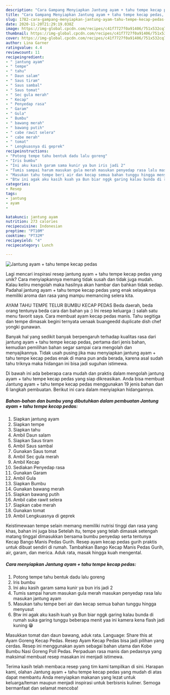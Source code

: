 ```yaml
---
description: "Cara Gampang Menyiapkan Jantung ayam + tahu tempe kecap pedas, Menggugah Selera"
title: "Cara Gampang Menyiapkan Jantung ayam + tahu tempe kecap pedas, Menggugah Selera"
slug: 1782-cara-gampang-menyiapkan-jantung-ayam-tahu-tempe-kecap-pedas-menggugah-selera
date: 2020-11-20T21:29:19.038Z
image: https://img-global.cpcdn.com/recipes/c41f7727f0a91406/751x532cq70/jantung-ayam-tahu-tempe-kecap-pedas-foto-resep-utama.jpg
thumbnail: https://img-global.cpcdn.com/recipes/c41f7727f0a91406/751x532cq70/jantung-ayam-tahu-tempe-kecap-pedas-foto-resep-utama.jpg
cover: https://img-global.cpcdn.com/recipes/c41f7727f0a91406/751x532cq70/jantung-ayam-tahu-tempe-kecap-pedas-foto-resep-utama.jpg
author: Lina Garner
ratingvalue: 4.4
reviewcount: 11
recipeingredient:
- " jantung ayam"
- " tempe"
- " tahu"
- " Daun salam"
- " Saus tiram"
- " Saus sambal"
- " Saus tomat"
- " Sec gula merah"
- " Kecap"
- " Penyedap rasa"
- " Garam"
- " Gula"
- " Bumbu"
- " bawang merah"
- " bawang putih"
- " cabe rawit selera"
- " cabe merah"
- " tomat"
- " Lengkuasnya di geprek"
recipeinstructions:
- "Potong tempe tahu bentuk dadu lalu goreng"
- "Iris bumbu"
- "Ini aku kasih garam sama kunir ya bun iris jadi 2"
- "Tumis sampai harum masukan gula merah masukan penyedap rasa lalu masukan jantung ayam"
- "Masukan tahu tempe beri air dan kecap semua bahan tunggu hingga menyusut"
- "Btw ini agak aku kasih kuah ya Bun biar nggk garing kalau bunda di rumah suka garing tunggu beberapa menit yaa ini kamera kena flash jadi kuning 😁"
categories:
- Resep
tags:
- jantung
- ayam
- 

katakunci: jantung ayam  
nutrition: 273 calories
recipecuisine: Indonesian
preptime: "PT10M"
cooktime: "PT32M"
recipeyield: "4"
recipecategory: Lunch

---
```



![Jantung ayam + tahu tempe kecap pedas](https://img-global.cpcdn.com/recipes/c41f7727f0a91406/751x532cq70/jantung-ayam-tahu-tempe-kecap-pedas-foto-resep-utama.jpg)

Lagi mencari inspirasi resep jantung ayam + tahu tempe kecap pedas yang unik? Cara menyiapkannya memang tidak susah dan tidak juga mudah. Kalau keliru mengolah maka hasilnya akan hambar dan bahkan tidak sedap. Padahal jantung ayam + tahu tempe kecap pedas yang enak selayaknya memiliki aroma dan rasa yang mampu memancing selera kita.

AYAM TAHU TEMPE TELUR BUMBU KECAP PEDAS Beda daerah, beda orang tentunya beda cara dan bahan ya :) Ini resep keluarga :) salah satu menu favorit saya. Cara membuat ayam kecap pedas manis. Tahu segitiga dan tempe dimasak begini ternyata uenaak buangeedd duplicate dish chef yongki gunawan.

Banyak hal yang sedikit banyak berpengaruh terhadap kualitas rasa dari jantung ayam + tahu tempe kecap pedas, pertama dari jenis bahan, kemudian pemilihan bahan segar sampai cara mengolah dan menyajikannya. Tidak usah pusing jika mau menyiapkan jantung ayam + tahu tempe kecap pedas enak di mana pun anda berada, karena asal sudah tahu triknya maka hidangan ini bisa jadi suguhan istimewa.


Di bawah ini ada beberapa cara mudah dan praktis dalam mengolah jantung ayam + tahu tempe kecap pedas yang siap dikreasikan. Anda bisa membuat Jantung ayam + tahu tempe kecap pedas menggunakan 19 jenis bahan dan 6 langkah pembuatan. Berikut ini cara dalam menyiapkan hidangannya.

<!--inarticleads1-->

##### Bahan-bahan dan bumbu yang dibutuhkan dalam pembuatan Jantung ayam + tahu tempe kecap pedas:

1. Siapkan  jantung ayam
1. Siapkan  tempe
1. Siapkan  tahu
1. Ambil  Daun salam
1. Siapkan  Saus tiram
1. Ambil  Saus sambal
1. Gunakan  Saus tomat
1. Ambil  Sec gula merah
1. Ambil  Kecap
1. Sediakan  Penyedap rasa
1. Gunakan  Garam
1. Ambil  Gula
1. Siapkan  Bumbu
1. Gunakan  bawang merah
1. Siapkan  bawang putih
1. Ambil  cabe rawit selera
1. Siapkan  cabe merah
1. Gunakan  tomat
1. Ambil  Lengkuasnya di geprek


Keistimewaan tempe selain memang memiliki nutrisi tinggi dan rasa yang khas, bahan ini juga bisa Setelah itu, tempe yang telah dimasak setengah matang tinggal dimasukkan bersama bumbu penyedap serta tentunya Kecap Bango Manis Pedas Gurih. Resep ayam kecap pedas gurih praktis untuk dibuat sendiri di rumah. Tambahkan Bango Kecap Manis Pedas Gurih, air, garam, dan merica. Aduk rata, masak hingga kuah mengental. 

<!--inarticleads2-->

##### Cara menyiapkan Jantung ayam + tahu tempe kecap pedas:

1. Potong tempe tahu bentuk dadu lalu goreng
1. Iris bumbu
1. Ini aku kasih garam sama kunir ya bun iris jadi 2
1. Tumis sampai harum masukan gula merah masukan penyedap rasa lalu masukan jantung ayam
1. Masukan tahu tempe beri air dan kecap semua bahan tunggu hingga menyusut
1. Btw ini agak aku kasih kuah ya Bun biar nggk garing kalau bunda di rumah suka garing tunggu beberapa menit yaa ini kamera kena flash jadi kuning 😁


Masukkan tomat dan daun bawang, aduk rata. Language: Share this at Ayam Goreng Kecap Pedas. Resep Ayam Kecap Pedas bisa jadi pilihan yang cerdas. Resep ini menggunakan ayam sebagai bahan utama dan Kobe Bumbu Nasi Goreng Poll Pedas. Perpaduan rasa manis dan pedasnya yang maksimal membuat resep masakan ini menjadi istimewa. 

Terima kasih telah membaca resep yang tim kami tampilkan di sini. Harapan kami, olahan Jantung ayam + tahu tempe kecap pedas yang mudah di atas dapat membantu Anda menyiapkan makanan yang lezat untuk keluarga/teman maupun menjadi inspirasi untuk berbisnis kuliner. Semoga bermanfaat dan selamat mencoba!
